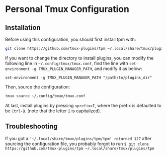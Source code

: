 # Personal Tmux Configuration

## Installation

Before using this configuration, you should first install tpm with:
```bash
git clone https://github.com/tmux-plugins/tpm ~/.local/share/tmux/plugins/tpm
```
If you want to change the directory to install plugins, you can modify the following line in
`~/.config/tmux/tmux.conf`, find the line with `set-environment -g TMUX_PLUGIN_MANAGER_PATH`,
and modify it as below:
```tmux
set-environment -g TMUX_PLUGIN_MANAGER_PATH "/path/to/plugins_dir"
```
Then, source the configuration:
```bash
tmux source ~/.config/tmux/tmux.conf
```
At last, install plugins by pressing `<prefix>I`, where the prefix is defaulted to be `Ctrl-B`.
(note that the letter `I` is capitalized).


## Troubleshooting

If you got a `'~/.local/share/tmux/plugins/tpm/tpm' returned 127` after sourcing the configuration file, you
probably forgot to run `$ git clone https://github.com/tmux-plugins/tpm ~/.local/share/tmux/plugins/tpm`

